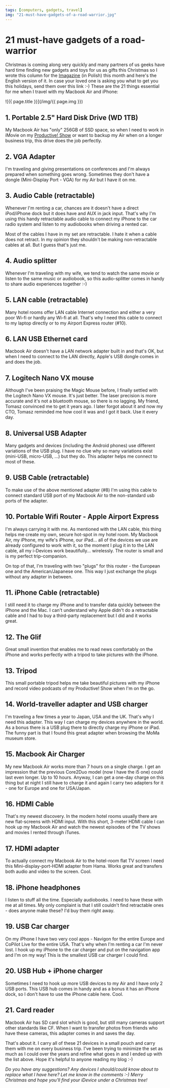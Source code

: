 ```yaml
---
tags: [computers, gadgets, travel]
img: "21-must-have-gadgets-of-a-road-warrior.jpg"
---
```


# 21 must-have gadgets of a road-warrior


Christmas is coming along very quickly and many partners of us geeks have hard time finding new gadgets and toys for us as gifts this Christmas so I wrote this column for the [Imagazine](http://imagazine.pl) (in Polish) this month and here's the English version of it. In case your loved one is asking you what to get you this holidays, send them over this link :-) These are the 21 things essential for me when I travel with my Macbook Air and iPhone:


<!--More-->

![{{ page.title }}](/img/{{ page.img }})

## 1. Portable 2.5" Hard Disk Drive (WD 1TB)

My Macbook Air has "only" 256GB of SSD space, so when I need to work in iMovie on my [Productive! Show](/Show/) or want to backup my Air when on a longer business trip, this drive does the job perfectly.

## 2. VGA Adapter

I'm traveling and giving presentations on conferences and I'm always prepared when something goes wrong. Sometimes they don't have a dongle (Mini-Display Port - VGA) for my Air but I have it on me.

## 3. Audio Cable (retractable)

Whenever I'm renting a car, chances are it doesn't have a direct iPod/iPhone dock but it does have and AUX in jack input. That's why I'm using this handy retractable audio cable to connect my iPhone to the car radio system and listen to my audiobooks when driving a rented car.

Most of the cables I have in my set are retractable. I hate it when a cable does not retract. In my opinion they shouldn't be making non-retractable cables at all. But I guess that's just me.

## 4. Audio splitter

Whenever I'm traveling with my wife, we tend to watch the same movie or listen to the same music or audiobook, so this audio-splitter comes in handy to share audio experiences together :-)

## 5. LAN cable (retractable)

Many hotel rooms offer LAN cable Internet connection and either a very poor Wi-fi or hardly any Wi-fi at all. That's why I need this cable to connect to my laptop directly or to my Airport Express router (#10).

## 6. LAN USB Ethernet card

Macbook Air doesn't have a LAN network adapter built in and that's OK, but when I need to connect to the LAN directly, Apple's USB dongle comes in and does the job.

## 7. Logitech Nano VX mouse

Although I've been praising the Magic Mouse before, I finally settled with the Logitech Nano VX mouse. It's just better. The laser precision is more accurate and it's not a bluetooth mouse, so there is no lagging. My friend, Tomasz convinced me to get it years ago. I later forgot about it and now my CTO, Tomasz reminded me how cool it was and I got it back. Use it every day.

## 8. Universal USB Adapter

Many gadgets and devices (including the Android phones) use different variations of the USB plug. I have no clue why so many variations exist (mini-USB, micro-USB, ...) but they do. This adapter helps me connect to most of these.

## 9. USB Cable (retractable)

To make use of the above mentioned adapter (#8) I'm using this cable to connect standard USB port of my Macbook Air to the non-standard usb ports of the adapter.

## 10. Portable Wifi Router - Apple Airport Express

I'm always carrying it with me. As mentioned with the LAN cable, this thing helps me create my own, secure hot-spot in my hotel room. My Macbook Air, my iPhone, my wife's iPhone, our iPad... all of the devices we use are already configured to work with it, so the moment I plug it in to the LAN cable, all my i-Devices work beautifully... wirelessly. The router is small and is my perfect trip-companion.

On top of that, I'm traveling with two "plugs" for this router - the European one and the American/Japanese one. This way I just exchange the plugs without any adapter in between.

## 11. iPhone Cable (retractable)

I still need it to charge my iPhone and to transfer data quickly between the iPhone and the Mac. I can't understand why Apple didn't do a retractable cable and I had to buy a third-party replacement but I did and it works great.

## 12. The Glif

Great small invention that enables me to read news comfortably on the iPhone and works perfectly with a tripod to take pictures with the iPhone.

## 13. Tripod

This small portable tripod helps me take beautiful pictures with my iPhone and record video podcasts of my Productive! Show when I'm on the go.

## 14. World-traveller adapter and USB charger

I'm traveling a few times a year to Japan, USA and the UK. That's why I need this adapter. This way I can charge my devices anywhere in the world. As a bonus there is a USB plug there to directly charge my iPhone or iPad. The funny part is that I found this great adapter when browsing the MoMa museum store.

## 15. Macbook Air Charger

My new Macbook Air works more than 7 hours on a single charge. I get an impression that the previous Core2Duo model (now I have the i5 one) could last even longer. Up to 10 hours. Anyway, I can get a one-day charge on this thing but at night I still have to charge it and again I carry two adapters for it - one for Europe and one for USA/Japan.

## 16. HDMI Cable

That's my newest discovery. In the modern hotel rooms usually there are new flat-screens with HDMI input. With this short, 3-meter HDMI cable I can hook up my Macbook Air and watch the newest episodes of the TV shows and movies I rented through iTunes.

## 17. HDMI adapter

To actually connect my Macbook Air to the hotel-room flat TV screen I need this Mini-display-port-HDMI adapter from Hama. Works great and transfers both audio and video to the screen. Cool.

## 18. iPhone headphones

I listen to stuff all the time. Especially audiobooks. I need to have these with me at all times. My only complaint is that I still couldn't find retractable ones - does anyone make these? I'd buy them right away.

## 19. USB Car charger

On my iPhone I have two very cool apps - Navigon for the entire Europe and CoPilot Live for the entire USA. That's why when I'm renting a car I'm never lost. I hook up my iPhone to the car charger and put on the navigation app and I'm on my way! This is the smallest USB car charger I could find.

## 20. USB Hub + iPhone charger

Sometimes I need to hook up more USB devices to my Air and I have only 2 USB ports. This USB hub comes in handy and as a bonus it has an iPhone dock, so I don't have to use the iPhone cable here. Cool.

## 21. Card reader

Macbook Air has SD card slot which is good, but still many cameras support other standards like CF. When I want to transfer photos from friends who have these cameras, this adapter comes in and saves the day.

That's about it. I carry all of these 21 devices in a small pouch and carry them with me on every business trip. I've been trying to minimize the set as much as I could over the years and refine what goes in and I ended up with the list above. Hope it's helpful to anyone reading my blog :-)

_Do you have any suggestions? Any devices I should/could know about to replace what I have here? Let me know in the comments :-) Merry Christmas and hope you'll find your iDevice under a Christmas tree!_

  


  
  
  
 

  



[n]: https://michael.gratis/nozbe